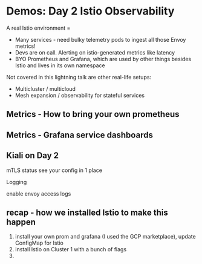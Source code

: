 # Demos: Day 2 Istio Observability

A real Istio environment =
- Many services - need bulky telemetry pods to ingest all those Envoy metrics!
- Devs are on call. Alerting on istio-generated metrics like latency
- BYO Prometheus and Grafana, which are used by other things besides Istio and lives in its own namespace

Not covered in this lightning talk are other real-life setups:
- Multicluster / multicloud
- Mesh expansion / observability for stateful services


## Metrics - How to bring your own prometheus


## Metrics - Grafana service dashboards


## Kiali on Day 2

mTLS status
see your config in 1 place


Logging

enable envoy access logs



## recap - how we installed Istio to make this happen

1. install your own prom and grafana (I used the GCP marketplace), update ConfigMap for Istio
2. install Istio on Cluster 1 with a bunch of flags
3.